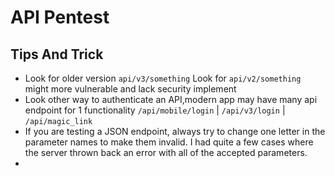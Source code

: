 # API Pentest 

## Tips And Trick
   - Look for older version `api/v3/something` Look for `api/v2/something` might more vulnerable and lack security implement
   - Look other way to authenticate an API,modern app may have many api endpoint for 1 functionality `/api/mobile/login` | `/api/v3/login` | `/api/magic_link`
   - If you are testing a JSON endpoint, always try to change one letter in the parameter names to make them invalid. I had quite a few cases where the server thrown back an error with all of the accepted parameters.
   - 
